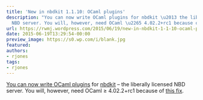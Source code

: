 ```yaml
---
title: 'New in nbdkit 1.1.10: OCaml plugins'
description: "You can now write OCaml plugins for nbdkit \u2013 the liberally licensed
  NBD server. You will, however, need OCaml \u2265 4.02.2+rc1 because of this fix."
url: https://rwmj.wordpress.com/2015/06/19/new-in-nbdkit-1-1-10-ocaml-plugins/
date: 2015-06-19T13:29:54-00:00
preview_image: https://s0.wp.com/i/blank.jpg
featured:
authors:
- rjones
tags:
- rjones
---
```


<p><a href="https://github.com/libguestfs/nbdkit/blob/master/plugins/ocaml/nbdkit-ocaml-plugin.pod">You can now write OCaml plugins</a> for <a href="https://github.com/libguestfs/nbdkit">nbdkit</a> &ndash; the liberally licensed NBD server.  You will, however, need OCaml &ge; 4.02.2+rc1 because of <a href="http://caml.inria.fr/mantis/view.php?id=6693">this fix</a>.</p>


